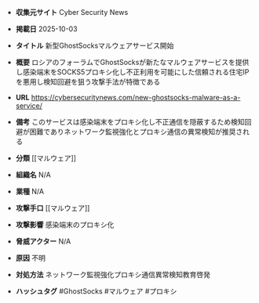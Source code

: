 - **収集元サイト**
Cyber Security News

- **掲載日**
2025-10-03

- **タイトル**
新型GhostSocksマルウェアサービス開始

- **概要**
ロシアのフォーラムでGhostSocksが新たなマルウェアサービスを提供し感染端末をSOCKS5プロキシ化し不正利用を可能にした信頼される住宅IPを悪用し検知回避を狙う攻撃手法が特徴である

- **URL**
https://cybersecuritynews.com/new-ghostsocks-malware-as-a-service/

- **備考**
このサービスは感染端末をプロキシ化し不正通信を隠蔽するため検知回避が困難でありネットワーク監視強化とプロキシ通信の異常検知が推奨される

- **分類**
[[マルウェア]]

- **組織名**
N/A

- **業種**
N/A

- **攻撃手口**
[[マルウェア]]

- **攻撃影響**
感染端末のプロキシ化

- **脅威アクター**
N/A

- **原因**
不明

- **対処方法**
ネットワーク監視強化プロキシ通信異常検知教育啓発

- **ハッシュタグ**
#GhostSocks #マルウェア #プロキシ
